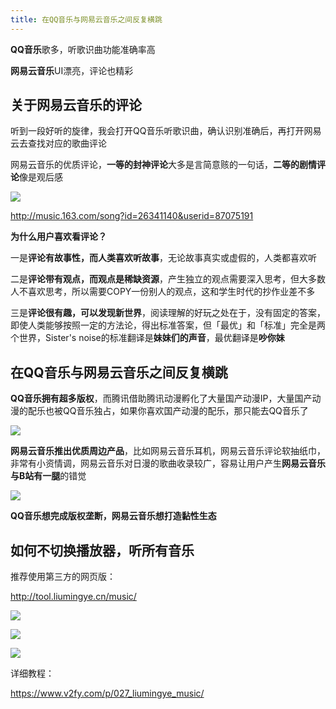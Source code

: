 ```yaml
---
title: 在QQ音乐与网易云音乐之间反复横跳
---
```



**QQ音乐**歌多，听歌识曲功能准确率高

**网易云音乐**UI漂亮，评论也精彩



## 关于网易云音乐的评论

听到一段好听的旋律，我会打开QQ音乐听歌识曲，确认识别准确后，再打开网易云去查找对应的歌曲评论


网易云音乐的优质评论，**一等的封神评论**大多是言简意赅的一句话，**二等的剧情评论**像是观后感

![](https://www.v2fy.com/asset/kr14/kr014-01.png)

http://music.163.com/song?id=26341140&userid=87075191

**为什么用户喜欢看评论？**

一是**评论有故事性，而人类喜欢听故事**，无论故事真实或虚假的，人类都喜欢听

二是**评论带有观点，而观点是稀缺资源**，产生独立的观点需要深入思考，但大多数人不喜欢思考，所以需要COPY一份别人的观点，这和学生时代的抄作业差不多

三是**评论很有趣，可以发现新世界**，阅读理解的好玩之处在于，没有固定的答案，即使人类能够按照一定的方法论，得出标准答案，但「最优」和「标准」完全是两个世界，Sister's noise的标准翻译是**妹妹们的声音**，最优翻译是**吵你妹**


## 在QQ音乐与网易云音乐之间反复横跳

**QQ音乐拥有超多版权**，而腾讯借助腾讯动漫孵化了大量国产动漫IP，大量国产动漫的配乐也被QQ音乐独占，如果你喜欢国产动漫的配乐，那只能去QQ音乐了

![](https://www.v2fy.com/asset/kr14/kr14-002.jpg)

**网易云音乐推出优质周边产品**，比如网易云音乐耳机，网易云音乐评论软抽纸巾，非常有小资情调，网易云音乐对日漫的歌曲收录较广，容易让用户产生**网易云音乐与B站有一腿**的错觉


![](https://www.v2fy.com/asset/kr14/kr14-003.png)


**QQ音乐想完成版权垄断，网易云音乐想打造黏性生态**


## 如何不切换播放器，听所有音乐


推荐使用第三方的网页版：

http://tool.liumingye.cn/music/

![](https://www.v2fy.com/asset/kr14/kr14-005.png)

![](https://www.v2fy.com/asset/super-web/m001.gif)

![](https://www.v2fy.com/asset/super-web/m002.gif)

详细教程：

https://www.v2fy.com/p/027_liumingye_music/










